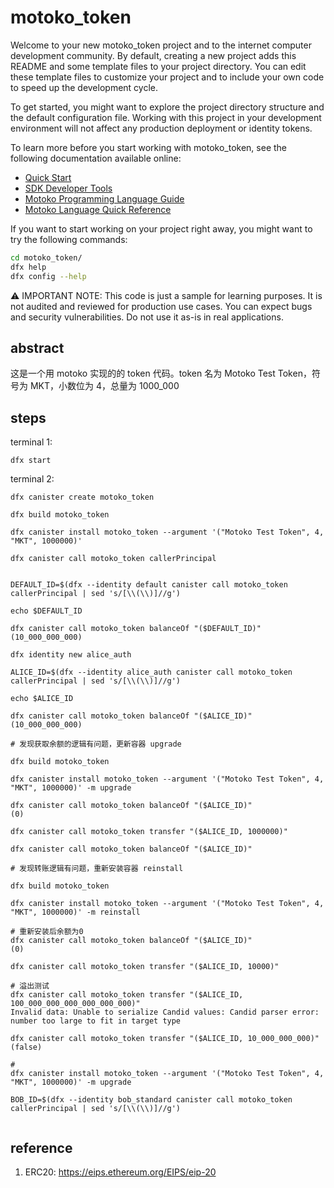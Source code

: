 # motoko_token

Welcome to your new motoko_token project and to the internet computer development community. By default, creating a new project adds this README and some template files to your project directory. You can edit these template files to customize your project and to include your own code to speed up the development cycle.

To get started, you might want to explore the project directory structure and the default configuration file. Working with this project in your development environment will not affect any production deployment or identity tokens.

To learn more before you start working with motoko_token, see the following documentation available online:

- [Quick Start](https://sdk.dfinity.org/docs/quickstart/quickstart-intro.html)
- [SDK Developer Tools](https://sdk.dfinity.org/docs/developers-guide/sdk-guide.html)
- [Motoko Programming Language Guide](https://sdk.dfinity.org/docs/language-guide/motoko.html)
- [Motoko Language Quick Reference](https://sdk.dfinity.org/docs/language-guide/language-manual.html)

If you want to start working on your project right away, you might want to try the following commands:

```bash
cd motoko_token/
dfx help
dfx config --help
```
:warning: IMPORTANT NOTE: This code is just a sample for learning purposes. It is not audited and reviewed for production use cases. You can expect bugs and security vulnerabilities. Do not use it as-is in real applications.

## abstract

这是一个用 motoko 实现的的 token 代码。token 名为 Motoko Test Token，符号为 MKT，小数位为 4，总量为 1000_000 

## steps

terminal 1:
```
dfx start 
```

terminal 2:
```shell
dfx canister create motoko_token

dfx build motoko_token

dfx canister install motoko_token --argument '("Motoko Test Token", 4, "MKT", 1000000)'

dfx canister call motoko_token callerPrincipal 


DEFAULT_ID=$(dfx --identity default canister call motoko_token callerPrincipal | sed 's/[\\(\\)]//g')

echo $DEFAULT_ID

dfx canister call motoko_token balanceOf "($DEFAULT_ID)"
(10_000_000_000)

dfx identity new alice_auth

ALICE_ID=$(dfx --identity alice_auth canister call motoko_token callerPrincipal | sed 's/[\\(\\)]//g')

echo $ALICE_ID

dfx canister call motoko_token balanceOf "($ALICE_ID)"
(10_000_000_000)

# 发现获取余额的逻辑有问题，更新容器 upgrade

dfx build motoko_token

dfx canister install motoko_token --argument '("Motoko Test Token", 4, "MKT", 1000000)' -m upgrade

dfx canister call motoko_token balanceOf "($ALICE_ID)"
(0)

dfx canister call motoko_token transfer "($ALICE_ID, 1000000)"

dfx canister call motoko_token balanceOf "($ALICE_ID)"

# 发现转账逻辑有问题，重新安装容器 reinstall

dfx build motoko_token

dfx canister install motoko_token --argument '("Motoko Test Token", 4, "MKT", 1000000)' -m reinstall

# 重新安装后余额为0
dfx canister call motoko_token balanceOf "($ALICE_ID)"
(0)

dfx canister call motoko_token transfer "($ALICE_ID, 10000)"

# 溢出测试
dfx canister call motoko_token transfer "($ALICE_ID, 100_000_000_000_000_000_000)"
Invalid data: Unable to serialize Candid values: Candid parser error: number too large to fit in target type

dfx canister call motoko_token transfer "($ALICE_ID, 10_000_000_000)"
(false)

# 
dfx canister install motoko_token --argument '("Motoko Test Token", 4, "MKT", 1000000)' -m upgrade

BOB_ID=$(dfx --identity bob_standard canister call motoko_token callerPrincipal | sed 's/[\\(\\)]//g')


```

## reference
1. ERC20: https://eips.ethereum.org/EIPS/eip-20
